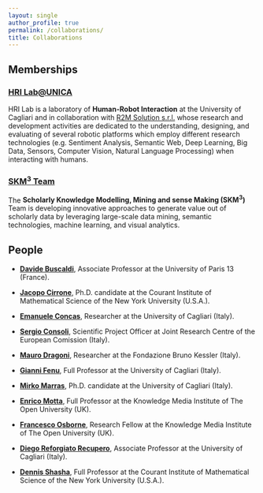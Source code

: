```yaml
---
layout: single
author_profile: true
permalink: /collaborations/
title: Collaborations
---
```



## Memberships

### [HRI Lab@UNICA](http://hri.unica.it/)

HRI Lab is a laboratory of **Human-Robot Interaction** at the University of Cagliari and in collaboration with [R2M Solution s.r.l.](http://www.r2msolution.com/) whose research and development activities are dedicated to the understanding, designing, and evaluating of several robotic platforms which employ different research technologies (e.g. Sentiment Analysis, Semantic Web, Deep Learning, Big Data, Sensors, Computer Vision, Natural Language Processing) when interacting with humans.


### [SKM<sup>3</sup> Team](http://skm.kmi.open.ac.uk/)

The **Scholarly Knowledge Modelling, Mining and sense Making (SKM<sup>3</sup>)** Team is developing innovative approaches to generate value out of scholarly data by leveraging large-scale data mining, semantic technologies, machine learning, and visual analytics.



## People

- [**Davide Buscaldi**](https://sites.google.com/site/davidebuscaldi/), Associate Professor at the University of Paris 13 (France).

- [**Jacopo Cirrone**](https://www.linkedin.com/in/jacopo-cirrone-00b78755), Ph.D. candidate at the Courant Institute of Mathematical Science of the New York University (U.S.A.).

- [**Emanuele Concas**](https://github.com/conema/), Researcher at the University of Cagliari (Italy).

- [**Sergio Consoli**](http://stlab.istc.cnr.it/stlab/staff/sergio-consoli/), Scientific Project Officer at Joint Research Centre of the European Comission (Italy).

- [**Mauro Dragoni**](https://it.linkedin.com/in/maurodragoni), Researcher at the Fondazione Bruno Kessler (Italy).

- [**Gianni Fenu**](http://people.unica.it/giannifenu/), Full Professor at the University of Cagliari (Italy).

- [**Mirko Marras**](https://www.mirkomarras.com/), Ph.D. candidate at the University of Cagliari (Italy).

- [**Enrico Motta**](http://people.kmi.open.ac.uk/motta/), Full Professor at the Knowledge Media Institute of The Open University (UK).

- [**Francesco Osborne**](http://kmi.open.ac.uk/people/member/francesco-osborne), Research Fellow at the Knowledge Media Institute of The Open University (UK).

- [**Diego Reforgiato Recupero**](http://people.unica.it/diegoreforgiato/), Associate Professor at the University of Cagliari (Italy).

- [**Dennis Shasha**](https://cs.nyu.edu/shasha/), Full Professor at the Courant Institute of Mathematical Science of the New York University (U.S.A.).






